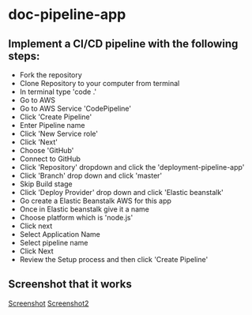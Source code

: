 # doc-pipeline-app

## Implement a CI/CD pipeline with the following steps:
- Fork the repository
- Clone Repository to your computer from terminal
- In terminal type 'code .'
- Go to AWS
- Go to AWS Service 'CodePipeline'
- Click 'Create Pipeline'
- Enter Pipeline name
- Click 'New Service role'
- Click 'Next'
- Choose 'GitHub'
- Connect to GitHub
- Click 'Repository' dropdown and click the 'deployment-pipeline-app'
- Click 'Branch' drop down and click 'master'
- Skip Build stage
- Click 'Deploy Provider' drop down and click 'Elastic beanstalk'
- Go create a Elastic Beanstalk AWS for this app
- Once in Elastic beanstalk give it a name
- Choose platform which is 'node.js'
- Click next
- Select Application Name
- Select pipeline name
- Click Next
- Review the Setup process and then click 'Create Pipeline'

## Screenshot that it works
[Screenshot](https://github.com/Antberry/doc-pipeline-app/blob/master/screenshots/Screen%20Shot%202019-07-16%20at%2010.14.12%20AM.png)
[Screenshot2](https://github.com/Antberry/doc-pipeline-app/blob/master/screenshots/Screen%20Shot%202019-07-16%20at%2010.25.47%20AM.png)

